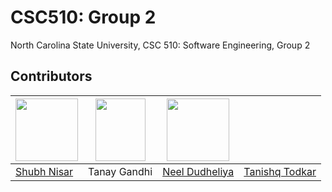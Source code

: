 # CSC510: Group 2

North Carolina State University, CSC 510: Software Engineering, Group 2

## Contributors

| <img src="https://github.com/Shubh-Nisar/CSC510-G2/assets/65038837/9d984cc4-e61f-4d88-8993-14bc72fec40b.png" width=100>                                             | <img src="https://github.com/Shubh-Nisar/CSC510-G2/assets/65588226/fe9079fe-93ca-4e96-a7b1-184dfb132a04.png" width=80 height = 100>                                | <img src="https://avatars.githubusercontent.com/u/67258403?v=4" width=100>                                                                                         |                |
| --------------------------------------------- | ------------ | -------------- | -------------- |
| [Shubh Nisar](https://github.com/Shubh-Nisar) | Tanay Gandhi | [Neel Dudheliya](https://github.com/Neel317) | [Tanishq Todkar](https://github.com/tvt15) |
